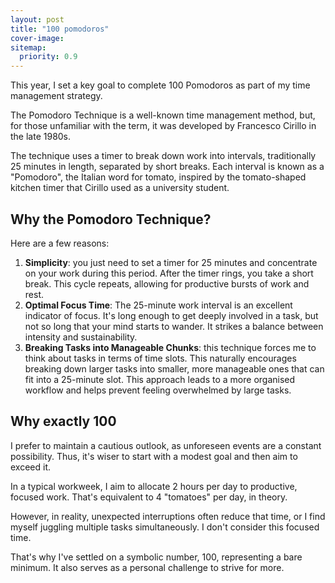 ```yaml
---
layout: post
title: "100 pomodoros"
cover-image: 
sitemap:
  priority: 0.9
---
```


This year, I set a key goal to complete 100 Pomodoros as part of my time management strategy. 

The Pomodoro Technique is a well-known time management method, but, for those unfamiliar with the term, it was developed by Francesco Cirillo in the late 1980s. 

The technique uses a timer to break down work into intervals, traditionally 25 minutes in length, separated by short breaks. Each interval is known as a "Pomodoro", the Italian word for tomato, inspired by the tomato-shaped kitchen timer that Cirillo used as a university student.

## Why the Pomodoro Technique? 

Here are a few reasons:

1. **Simplicity**: you just need to set a timer for 25 minutes and concentrate on your work during this period. After the timer rings, you take a short break. This cycle repeats, allowing for productive bursts of work and rest.
2. **Optimal Focus Time**: The 25-minute work interval is an excellent indicator of focus. It's long enough to get deeply involved in a task, but not so long that your mind starts to wander. It strikes a balance between intensity and sustainability.
3. **Breaking Tasks into Manageable Chunks**: this technique forces me to think about tasks in terms of time slots. This naturally encourages breaking down larger tasks into smaller, more manageable ones that can fit into a 25-minute slot. This approach leads to a more organised workflow and helps prevent feeling overwhelmed by large tasks.

## Why exactly 100

I prefer to maintain a cautious outlook, as unforeseen events are a constant possibility. Thus, it's wiser to start with a modest goal and then aim to exceed it.

In a typical workweek, I aim to allocate 2 hours per day to productive, focused work. That's equivalent to 4 "tomatoes" per day, in theory.

However, in reality, unexpected interruptions often reduce that time, or I find myself juggling multiple tasks simultaneously. I don't consider this focused time.

That's why I've settled on a symbolic number, 100, representing a bare minimum. It also serves as a personal challenge to strive for more.